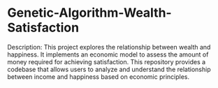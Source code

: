 # Genetic-Algorithm-Wealth-Satisfaction
Description: This project explores the relationship between wealth and happiness. It implements an economic model to assess the amount of money required for achieving satisfaction. This repository provides a codebase that allows users to analyze and understand the relationship between income and happiness based on economic principles.
